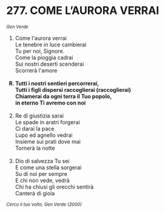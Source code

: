 # 277. COME L’AURORA VERRAI

<sub><i>Gen Verde</i></sub>
<ol>
	<li>Come l'aurora verrai<br>
		Le tenebre in luce cambierai<br>
		Tu per noi, Signore.<br>
		Come la pioggia cadrai<br>
		Sui nostri deserti scenderai<br>
		Scorrerà l'amore</li><br>
	<b><li type="A" value="18">Tutti i nostri sentieri percorrerai,<br>
		Tutti i figli dispersi raccoglierai (raccoglierai)<br>
		Chiamerai da ogni terra il Tuo popolo,<br>
		in eterno Ti avremo con noi</li></b><br>
	<li value="2">Re di giustizia sarai<br>
		Le spade in aratri forgerai<br>
		Ci darai la pace<br>
		Lupo ed agnello vedrai<br>
		Insieme sui prati dove mai<br>
		Tornerà la notte</li><br>
	<li>Dio di salvezza Tu sei<br>
		E come una stella sorgerai<br>
		Su di noi per sempre<br>
		E chi non vede, vedrà<br>
		Chi ha chiusi gli orecchi sentirà<br>
		Canterà di gioia</li>
</ol>
<sub><i>Cerco il tuo volto, Gen Verde (2000)</i></sub>
